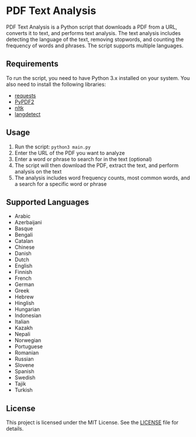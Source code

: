 # PDF Text Analysis

PDF Text Analysis is a Python script that downloads a PDF from a URL, converts it to text, and performs text analysis. The text analysis includes detecting the language of the text, removing stopwords, and counting the frequency of words and phrases. The script supports multiple languages.


## Requirements

To run the script, you need to have Python 3.x installed on your system. You also need to install the following libraries:

- [requests](https://pypi.org/project/requests/)
- [PyPDF2](https://pypi.org/project/PyPDF2/)
- [nltk](https://pypi.org/project/nltk/)
- [langdetect](https://pypi.org/project/langdetect/)


## Usage

1. Run the script: `python3 main.py`
2. Enter the URL of the PDF you want to analyze
3. Enter a word or phrase to search for in the text (optional)
4. The script will then download the PDF, extract the text, and perform analysis on the text
5. The analysis includes word frequency counts, most common words, and a search for a specific word or phrase


## Supported Languages

- Arabic
- Azerbaijani
- Basque
- Bengali
- Catalan
- Chinese
- Danish
- Dutch
- English
- Finnish
- French
- German
- Greek
- Hebrew
- Hinglish
- Hungarian
- Indonesian
- Italian
- Kazakh
- Nepali
- Norwegian
- Portuguese
- Romanian
- Russian
- Slovene
- Spanish
- Swedish
- Tajik
- Turkish

## License

This project is licensed under the MIT License. See the [LICENSE](LICENSE) file for details.

